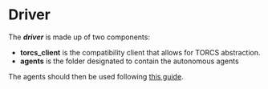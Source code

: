 # Driver

The **_driver_** is made up of two components:
* **torcs_client** is the compatibility client that allows for TORCS abstraction.
* **agents** is the folder designated to contain the autonomous agents

The agents should then be used following [this guide](https://github.com/gerkone/pyTORCS-docker/tree/master/driver/torcs_client).
